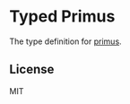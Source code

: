 # Typed Primus

The type definition for [primus](https://github.com/primus/primus).

## License

MIT
